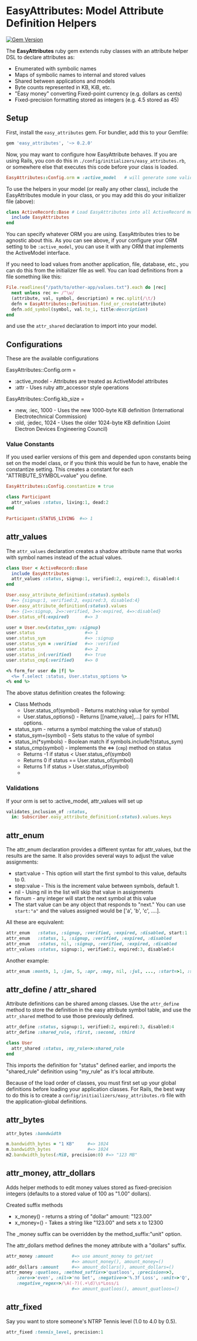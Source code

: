 # EasyAttributes: Model Attribute Definition Helpers
[![Gem Version](https://badge.fury.io/rb/easy_attributes.png)](http://badge.fury.io/rb/easy_attributes)

The **EasyAttributes** ruby gem extends ruby classes with an attribute helper
DSL to declare attributes as:

  * Enumerated with symbolic names
  * Maps of symbolic names to internal and stored values
  * Shared between applications and models
  * Byte counts represented in KB, KiB, etc.
  * "Easy money" converting Fixed-point currency (e.g. dollars as cents)
  * Fixed-precision formatting stored as integers (e.g. 4.5 stored as 45)

## Setup

First, install the ``easy_attributes`` gem. For bundler, add this to
your Gemfile:

```ruby
gem 'easy_attributes', '~> 0.2.0'
```

Now, you may want to configure how EasyAttribute behaves. If you are
using Rails, you con do this in
`./config/initializers/easy_attributes.rb`, or somewhere else that
executes this code before your class is loaded.

```ruby
EasyAttributes::Config.orm = :active_model   # will generate some validations, etc.
```

To use the helpers in your model (or really any other class), include
the EasyAttributes module in your class, or you may add this do your
initializer file (above):

```ruby
class ActiveRecord::Base # Load EasyAttributes into all ActiveRecord models:
  include EasyAttributes
end
```

You can specify whatever ORM you are using. EasyAttributes tries to be
agnostic about this. As you can see above, if your configure your ORM
setting to be `:active_model`, you can use it with any ORM that
implements the ActiveModel interface.

If you need to load values from another application, file, database,
etc., you can do this from the initializer file as well. You can load
definitions from a file something like this:

```ruby
File.readlines("/path/to/other-app/values.txt").each do |rec|
  next unless rec =~ /^\w/
  (attribute, val, symbol, description) = rec.split(/\t/)
  defn = EasyAttributes::Definition.find_or_create(attribute)
  defn.add_symbol(symbol, val.to_i, title:description)
end
```

and use the `attr_shared` declaration to import into your model.

## Configurations

These are the available configurations

EasyAttributes::Config.orm =

  * :active_model - Attributes are treated as ActiveModel attributes
  * :attr - Uses ruby attr_accessor style operations

EasyAttributes::Config.kb_size =

  * :new, :iec, 1000 - Uses the new 1000-byte KiB definition (International
Electrotechnical Commission)
  * :old, :jedec, 1024 - Uses the older 1024-byte KB definition (Joint Electron Devices Engineering Council)

### Value Constants

If you used earlier versions of this gem and depended upon constants
being set on the model class, or if you think this would be fun to have,
enable the constantize setting. This creates a constant for each 
"ATTRIBUTE_SYMBOL=value" you define.

```ruby
EasyAttributes::Config.constantize = true

class Participant
  attr_values :status, living:1, dead:2
end

Participant::STATUS_LIVING  #=> 1
```

## attr_values

The `attr_values` declaration creates a shadow attribute name that works
with symbol names instead of the actual values.

```ruby
class User < ActiveRecord::Base
  include EasyAttributes
  attr_values :status, signup:1, verified:2, expired:3, disabled:4
end

User.easy_attribute_definition(:status).symbols
  #=> {signup:1, verified:2, expired:3, disabled:4}
User.easy_attribute_definition(:status).values
  #=> {1=>:signup, 2=>:verified, 3=>:expired, 4=>:disabled}
User.status_of(:expired)      #=> 3

user = User.new(status_sym: :signup)
user.status                   #=> 1
user.status_sym               #=> :signup
user.status_sym = :verified   #=> :verified
user.status                   #=> 2
user.status_in(:verified)     #=> true
user.status_cmp(:verified)    #=> 0

<% form_for user do |f| %>
  <%= f.select :status, User.status_options %>
<% end %>
```

The above status definition creates the following:

  * Class Methods
    * User.status_of(symbol) - Returns matching value for symbol
    * User.status_options() - Returns [[name,value],...] pairs for HTML
options.
  * status_sym - returns a symbol matching the value of status()
  * status_sym=(symbol) - Sets status to the value of symbol
  * status_in(*symbols) - Boolean match if symbols.include?(status_sym)
  * status_cmp(symbol) - implements the <=> (`cmp`) method on status
    * Returns -1 if status < User.status_of(symbol)
    * Returns  0 if status == User.status_of(symbol)
    * Returns 1 if status > User.status_of(symbol)
    * 
### Validations

If your orm is set to :active_model, attr_values will set up
```ruby
validates_inclusion_of :status, 
  in: Subscriber.easy_attribute_definition(:status).values.keys
```

## attr_enum

The attr_enum declaration provides a different syntax for attr_values,
but the results are the same. It also provides several ways to adjust
the value assignments:

 * start:value - This option will start the first symbol to this value,
defaults to 0.
 * step:value - This is the increment value between symbols, default 1.
 * nil - Using nil in the list will skip that value in assignments
 * fixnum - any integer will start the next symbol at this value
 * The start value can be any object that responds to "next." You can
use `start:"a"` and the values assigned would be ['a', 'b', 'c', ....].

All these are equivalent:
```ruby
attr_enum   :status, :signup, :verified, :expired, :disabled, start:1
attr_enum   :status, 1, :signup, :verified, :expired, :disabled
attr_enum   :status, nil, :signup, :verified, :expired, :disabled
attr_values :status, signup:1, verified:2, expired:3, disabled:4
```

Another example:
```ruby
attr_enum :month, 1, :jan, 5, :apr, :may, nil, :jul, ..., :start=>1, :step=>1
```

## attr_define / attr_shared

Attribute definitions can be shared among classes. Use the `attr_define`
method to store the definition in the easy attribute symbol table, and
use the `attr_shared` method to use those previously defined. 

```ruby
attr_define :status, signup:1, verified:2, expired:3, disabled:4
attr_define :shared_rule, :first, :second, :third

class User
  attr_shared :status, :my_rule=>:shared_rule
end
```

This imports the definition for "status" defined earlier, and imports
the "shared_rule" definition using "my_rule" as it's local attribute.

Because of
the load order of classes, you must first set up your global definitions
before loading your application classes. For Rails, the best way to do
this is to create a `config/initiailizers/easy_attributes.rb` file with
the application-global definitions.

## attr_bytes

```ruby
attr_bytes :bandwidth

m.bandwidth_bytes = "1 KB"     #=> 1024
m.bandwidth_bytes              #=> 1024
m2.bandwidth_bytes(:MiB, precision:0) #=> "123 MB"
```

## attr_money, attr_dollars

Adds helper methods to edit money values stored as fixed-precision
integers (defaults to a stored value of 100 as "1.00" dollars).

Created suffix methods 
 * x_money() - returns a string of "dollar" amount: "123.00"
 * x_money=() - Takes a string like "123.00" and sets x to 12300

The _money suffix can be overridden by the method_suffix:"unit" option.

The attr_dollars method defines the money attribute with a "dollars" suffix.

```ruby
attr_money :amount       #=> use amount_money to get/set
                         #=> amount_money(), amount_money=()
addr_dollars :amount     #=> amount_dollars(), amount_dollars=()
attr_money :quatloos, :method_suffix=>'quatloos', :precision=>3,
    :zero=>'even', :nil=>'no bet', :negative=>'%.3f Loss', :unit=>'Q',
    :negative_regex=>/\A(-?)(.+\d)\s*Loss/i
                         #=> amount_quatloos(), amount_quatloos=()
```

## attr_fixed

Say you want to store someone's NTRP Tennis level (1.0 to 4.0 by 0.5).

```ruby
attr_fixed :tennis_level, precision:1
```
